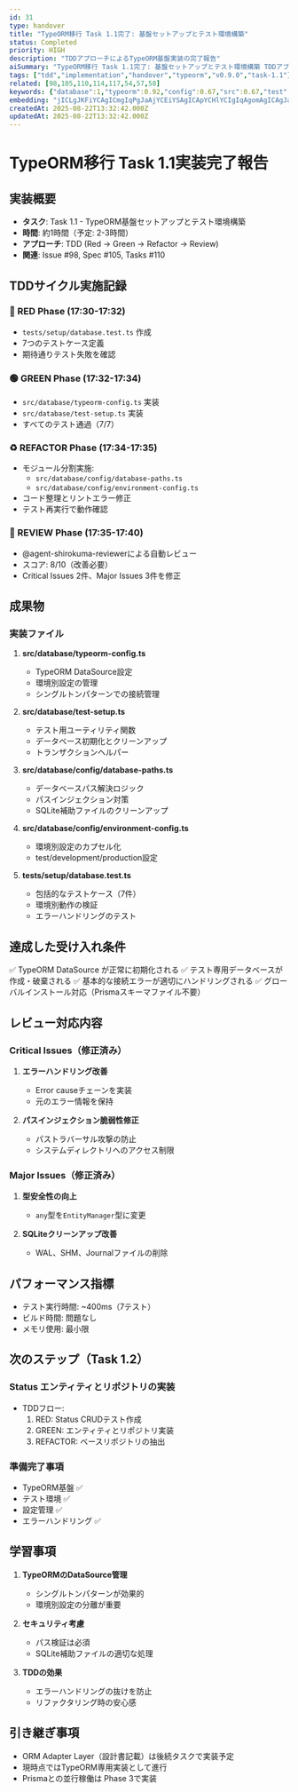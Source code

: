 ```yaml
---
id: 31
type: handover
title: "TypeORM移行 Task 1.1完了: 基盤セットアップとテスト環境構築"
status: Completed
priority: HIGH
description: "TDDアプローチによるTypeORM基盤実装の完了報告"
aiSummary: "TypeORM移行 Task 1.1完了: 基盤セットアップとテスト環境構築 TDDアプローチによるTypeORM基盤実装の完了報告 # TypeORM移行 Task 1.1実装完了報告\n\n## 実装概要\n- **タスク**: Task 1.1 - TypeORM基盤セットアップとテスト環境構築\n- **時間**: 約1時間（予定: 2-3時間）\n- **アプローチ**: TDD (Red → G"
tags: ["tdd","implementation","handover","typeorm","v0.9.0","task-1.1"]
related: [98,105,110,114,117,54,57,58]
keywords: {"database":1,"typeorm":0.92,"config":0.67,"src":0.67,"test":0.42}
embedding: "jICLgJKFiYCAgICmgIqPgJaAjYCEiYSAgICApYCHlYCIgIqAgomAgICAgJaAgpCAgICEgI2FgICAgICHgICUgISAgICcgYCAgICAhoCCjoCSgIGAoICBgICAgJOAh4SAnICHgKCEhoCAgICjgIqAgJmAjICfiYqAgICAmICIhYA="
createdAt: 2025-08-22T13:32:42.000Z
updatedAt: 2025-08-22T13:32:42.000Z
---
```


# TypeORM移行 Task 1.1実装完了報告

## 実装概要
- **タスク**: Task 1.1 - TypeORM基盤セットアップとテスト環境構築
- **時間**: 約1時間（予定: 2-3時間）
- **アプローチ**: TDD (Red → Green → Refactor → Review)
- **関連**: Issue #98, Spec #105, Tasks #110

## TDDサイクル実施記録

### 🔴 RED Phase (17:30-17:32)
- `tests/setup/database.test.ts` 作成
- 7つのテストケース定義
- 期待通りテスト失敗を確認

### 🟢 GREEN Phase (17:32-17:34)
- `src/database/typeorm-config.ts` 実装
- `src/database/test-setup.ts` 実装
- すべてのテスト通過（7/7）

### ♻️ REFACTOR Phase (17:34-17:35)
- モジュール分割実施:
  - `src/database/config/database-paths.ts`
  - `src/database/config/environment-config.ts`
- コード整理とリントエラー修正
- テスト再実行で動作確認

### 👀 REVIEW Phase (17:35-17:40)
- @agent-shirokuma-reviewerによる自動レビュー
- スコア: 8/10（改善必要）
- Critical Issues 2件、Major Issues 3件を修正

## 成果物

### 実装ファイル
1. **src/database/typeorm-config.ts**
   - TypeORM DataSource設定
   - 環境別設定の管理
   - シングルトンパターンでの接続管理

2. **src/database/test-setup.ts**
   - テスト用ユーティリティ関数
   - データベース初期化とクリーンアップ
   - トランザクションヘルパー

3. **src/database/config/database-paths.ts**
   - データベースパス解決ロジック
   - パスインジェクション対策
   - SQLite補助ファイルのクリーンアップ

4. **src/database/config/environment-config.ts**
   - 環境別設定のカプセル化
   - test/development/production設定

5. **tests/setup/database.test.ts**
   - 包括的なテストケース（7件）
   - 環境別動作の検証
   - エラーハンドリングのテスト

## 達成した受け入れ条件
✅ TypeORM DataSource が正常に初期化される
✅ テスト専用データベースが作成・破棄される
✅ 基本的な接続エラーが適切にハンドリングされる
✅ グローバルインストール対応（Prismaスキーマファイル不要）

## レビュー対応内容

### Critical Issues（修正済み）
1. **エラーハンドリング改善**
   - Error causeチェーンを実装
   - 元のエラー情報を保持

2. **パスインジェクション脆弱性修正**
   - パストラバーサル攻撃の防止
   - システムディレクトリへのアクセス制限

### Major Issues（修正済み）
1. **型安全性の向上**
   - `any`型を`EntityManager`型に変更
   
2. **SQLiteクリーンアップ改善**
   - WAL、SHM、Journalファイルの削除

## パフォーマンス指標
- テスト実行時間: ~400ms（7テスト）
- ビルド時間: 問題なし
- メモリ使用: 最小限

## 次のステップ（Task 1.2）
### Status エンティティとリポジトリの実装
- TDDフロー:
  1. RED: Status CRUDテスト作成
  2. GREEN: エンティティとリポジトリ実装
  3. REFACTOR: ベースリポジトリの抽出

### 準備完了事項
- TypeORM基盤 ✅
- テスト環境 ✅
- 設定管理 ✅
- エラーハンドリング ✅

## 学習事項
1. **TypeORMのDataSource管理**
   - シングルトンパターンが効果的
   - 環境別設定の分離が重要

2. **セキュリティ考慮**
   - パス検証は必須
   - SQLite補助ファイルの適切な処理

3. **TDDの効果**
   - エラーハンドリングの抜けを防止
   - リファクタリング時の安心感

## 引き継ぎ事項
- ORM Adapter Layer（設計書記載）は後続タスクで実装予定
- 現時点ではTypeORM専用実装として進行
- Prismaとの並行稼働は Phase 3で実装